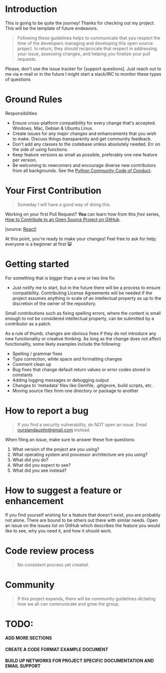 # Introduction

This is going to be quite the journey! Thanks for checking out my project. This will be the template of future endeavors.

>Following these guidelines helps to communicate that you respect the time of the developers managing and developing this open source project. In return, they should reciprocate that respect in addressing your issue, assessing changes, and helping you finalize your pull requests.

Please, don't use the issue tracker for [support questions]. Just reach out to me via e-mail or in the future I might start a slack/IRC to monitor these types of questions

# Ground Rules
Responsibilities
* Ensure cross-platform compatibility for every change that's accepted. Windows, Mac, Debian & Ubuntu Linux.
* Create issues for any major changes and enhancements that you wish to make. Discuss things transparently and get community feedback.
* Don't add any classes to the codebase unless absolutely needed. Err on the side of using functions.
* Keep feature versions as small as possible, preferably one new feature per version.
* Be welcoming to newcomers and encourage diverse new contributors from all backgrounds. See the [Python Community Code of Conduct](https://www.python.org/psf/codeofconduct/).

# Your First Contribution

> Someday I will have a good way of doing this.

Working on your first Pull Request? **You** can learn how from this *free* series, [How to Contribute to an Open Source Project on GitHub](https://egghead.io/series/how-to-contribute-to-an-open-source-project-on-github).

[source: [React](https://github.com/facebook/react/blob/master/CONTRIBUTING.md#pull-requests)]  

At this point, you're ready to make your changes! Feel free to ask for help; everyone is a beginner at first :smile_cat:

# Getting started

For something that is bigger than a one or two line fix:
* Just notify me to start, but in the future there will be a process to ensure compatibility. Contributing License Agreements will be needed if the project assumes anything in scale of an intellectual property as up to the discretion of the owner of the repository.

Small contributions such as fixing spelling errors, where the content is small enough to not be considered intellectual property, can be submitted by a contributor as a patch.

As a rule of thumb, changes are obvious fixes if they do not introduce any new functionality or creative thinking. As long as the change does not affect functionality, some likely examples include the following:
* Spelling / grammar fixes
* Typo correction, white space and formatting changes
* Comment clean up
* Bug fixes that change default return values or error codes stored in constants
* Adding logging messages or debugging output
* Changes to ‘metadata’ files like Gemfile, .gitignore, build scripts, etc.
* Moving source files from one directory or package to another

# How to report a bug
> If you find a security vulnerability, do NOT open an issue. Email ourslandaustin@gmail.com instead.

When filing an issue, make sure to answer these five questions:

1. What version of the project are you using?
2. What operating system and processor architecture are you using?
3. What did you do?
4. What did you expect to see?
5. What did you see instead?

# How to suggest a feature or enhancement

If you find yourself wishing for a feature that doesn't exist, you are probably not alone. There are bound to be others out there with similar needs. Open an issue on the issues list on GitHub which describes the feature you would like to see, why you need it, and how it should work.

# Code review process

> No consistent process yet created.

# Community

> If this project expands, there will be community guidelines dictating how we all can communicate and grow the group.

# TODO:
#### ADD MORE SECTIONS
#### CREATE A CODE FORMAT EXAMPLE DOCUMENT
#### BUILD UP NETWORKS FOR PROJECT SPECIFIC DOCUMENTATION AND EMAIL SUPPORT
